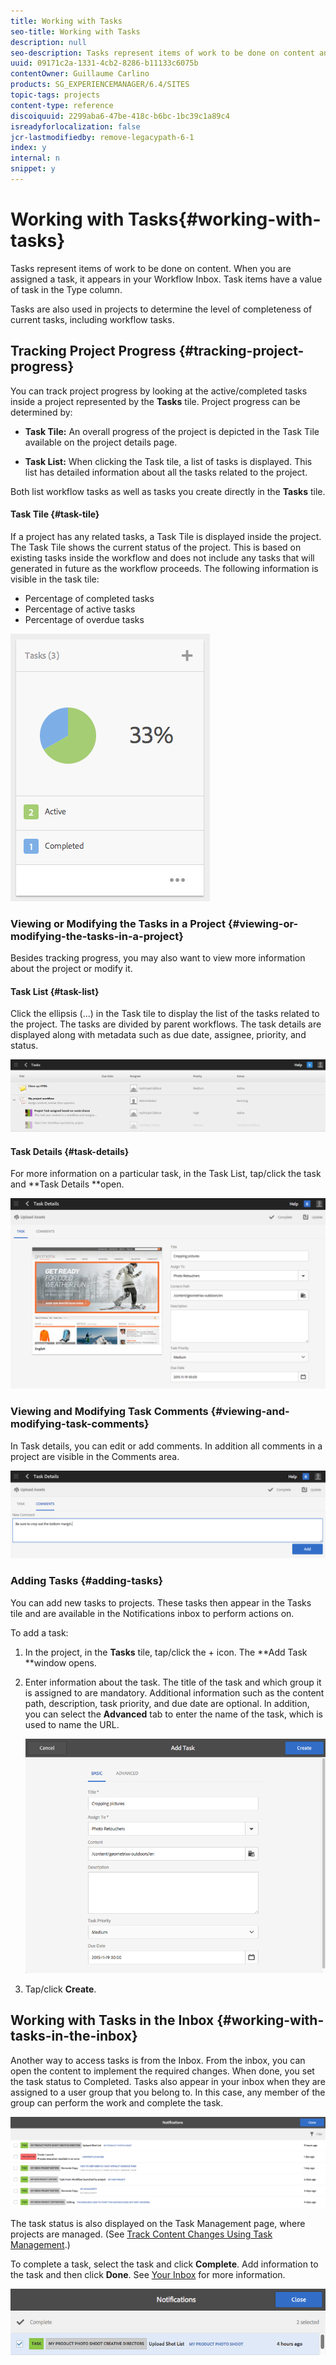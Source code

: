 ```yaml
---
title: Working with Tasks
seo-title: Working with Tasks
description: null
seo-description: Tasks represent items of work to be done on content and are used in projects to determine the level of completeness of current tasks
uuid: 09171c2a-1331-4cb2-8286-b11133c6075b
contentOwner: Guillaume Carlino
products: SG_EXPERIENCEMANAGER/6.4/SITES
topic-tags: projects
content-type: reference
discoiquuid: 2299aba6-47be-418c-b6bc-1bc39c1a89c4
isreadyforlocalization: false
jcr-lastmodifiedby: remove-legacypath-6-1
index: y
internal: n
snippet: y
---
```


# Working with Tasks{#working-with-tasks}

Tasks represent items of work to be done on content. When you are assigned a task, it appears in your Workflow Inbox. Task items have a value of task in the Type column.

Tasks are also used in projects to determine the level of completeness of current tasks, including workflow tasks.

## Tracking Project Progress {#tracking-project-progress}

You can track project progress by looking at the active/completed tasks inside a project represented by the **Tasks** tile. Project progress can be determined by:

* **Task Tile:** An overall progress of the project is depicted in the Task Tile available on the project details page.  

* **Task List:** When clicking the Task tile, a list of tasks is displayed. This list has detailed information about all the tasks related to the project.

Both list workflow tasks as well as tasks you create directly in the **Tasks** tile. 

#### Task Tile {#task-tile}

If a project has any related tasks, a Task Tile is displayed inside the project. The Task Tile shows the current status of the project. This is based on existing tasks inside the workflow and does not include any tasks that will generated in future as the workflow proceeds. The following information is visible in the task tile:

* Percentage of completed tasks  
* Percentage of active tasks
* Percentage of overdue tasks

![](assets/chlimage_1-85.png)

### Viewing or Modifying the Tasks in a Project {#viewing-or-modifying-the-tasks-in-a-project}

Besides tracking progress, you may also want to view more information about the project or modify it.

#### Task List {#task-list}

Click the ellipsis (...) in the Task tile to display the list of the tasks related to the project. The tasks are divided by parent workflows. The task details are displayed along with metadata such as due date, assignee, priority, and status.

![](assets/chlimage_1-86.png)

#### Task Details {#task-details}

For more information on a particular task, in the Task List, tap/click the task and **Task Details **open.

![](assets/chlimage_1-87.png)

### Viewing and Modifying Task Comments {#viewing-and-modifying-task-comments}

In Task details, you can edit or add comments. In addition all comments in a project are visible in the Comments area.

![](assets/chlimage_1-88.png)

### Adding Tasks {#adding-tasks}

You can add new tasks to projects. These tasks then appear in the Tasks tile and are available in the Notifications inbox to perform actions on.

To add a task:

1. In the project, in the **Tasks** tile, tap/click the + icon. The **Add Task **window opens.
1. Enter information about the task. The title of the task and which group it is assigned to are mandatory. Additional information such as the content path, description, task priority, and due date are optional. In addition, you can select the **Advanced** tab to enter the name of the task, which is used to name the URL.

   ![](assets/chlimage_1-89.png)

1. Tap/click **Create**.

## Working with Tasks in the Inbox {#working-with-tasks-in-the-inbox}

Another way to access tasks is from the Inbox. From the inbox, you can open the content to implement the required changes. When done, you set the task status to Completed. Tasks also appear in your inbox when they are assigned to a user group that you belong to. In this case, any member of the group can perform the work and complete the task.

![](assets/chlimage_1-90.png)

The task status is also displayed on the Task Management page, where projects are managed. (See [Track Content Changes Using Task Management](../../../sites/administering/using/task-manager.md).)

To complete a task, select the task and click **Complete**. Add information to the task and then click **Done**. See [Your Inbox](../../../sites/authoring/using/inbox.md) for more information.

![](assets/chlimage_1-91.png)

<!--
Comment Type: draft

<h3>Viewing or Modifying Your Tasks in the Inbox</h3>
-->

<!--
Comment Type: remark
Last Modified By: Alva Ware-Bevacqui (alvawb)
Last Modified Date: 2018-02-02T12:33:25.094-0500
<p>Subsequent procedure/section is classic UI, I think. mark as draft for now. doesn't seem to have equivalent in touch ui.</p>
-->

<!--
Comment Type: draft

<p>The Inbox console lists the work items that are assigned to you or to a user group to which you belong. The columns of the list provide information about the workflow and the work item:</p>
<ul>
<li><strong>Name</strong>: The name of the work item. This generic title typically indicates the type of work that is required of you. </li>
<li><strong>Status</strong>: Whether the task is active or inactive.</li>
<li><strong>Assign to:</strong> The user or group to whom the work item has been delegated.</li>
<li><strong>Content Path</strong>: The path of the page that requires work.</li>
<li><strong>Description</strong>: More information on the task.</li>
<li><strong>Task Priority</strong>: The priority level - low, medium, high.</li>
<li><strong>Workflow Title:</strong> The title of the workflow that the initiator of the workflow provided. Workflows can include no title. </li>
<li><strong>Current Assignee:</strong> </li>
<li><strong>Start Time:</strong> The time at which the work item was assigned.</li>
</ul>
<p>The following procedure describe how to open the Inbox console.</p>
-->

<!--
Comment Type: draft

<ol>
<li><p>On the AEM home page, click Tools.</p> </li>
<li><p>In the Tasks area, click Inbox.</p> </li>
</ol>
-->

